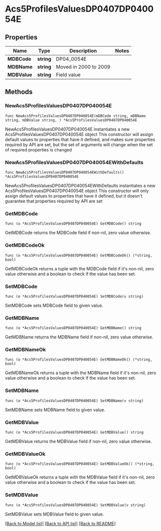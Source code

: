 # Acs5ProfilesValuesDP0407DP040054E

## Properties

Name | Type | Description | Notes
------------ | ------------- | ------------- | -------------
**MDBCode** | **string** | DP04_0054E | 
**MDBName** | **string** | Moved in 2000 to 2009 | 
**MDBValue** | **string** | Field value | 

## Methods

### NewAcs5ProfilesValuesDP0407DP040054E

`func NewAcs5ProfilesValuesDP0407DP040054E(mDBCode string, mDBName string, mDBValue string, ) *Acs5ProfilesValuesDP0407DP040054E`

NewAcs5ProfilesValuesDP0407DP040054E instantiates a new Acs5ProfilesValuesDP0407DP040054E object
This constructor will assign default values to properties that have it defined,
and makes sure properties required by API are set, but the set of arguments
will change when the set of required properties is changed

### NewAcs5ProfilesValuesDP0407DP040054EWithDefaults

`func NewAcs5ProfilesValuesDP0407DP040054EWithDefaults() *Acs5ProfilesValuesDP0407DP040054E`

NewAcs5ProfilesValuesDP0407DP040054EWithDefaults instantiates a new Acs5ProfilesValuesDP0407DP040054E object
This constructor will only assign default values to properties that have it defined,
but it doesn't guarantee that properties required by API are set

### GetMDBCode

`func (o *Acs5ProfilesValuesDP0407DP040054E) GetMDBCode() string`

GetMDBCode returns the MDBCode field if non-nil, zero value otherwise.

### GetMDBCodeOk

`func (o *Acs5ProfilesValuesDP0407DP040054E) GetMDBCodeOk() (*string, bool)`

GetMDBCodeOk returns a tuple with the MDBCode field if it's non-nil, zero value otherwise
and a boolean to check if the value has been set.

### SetMDBCode

`func (o *Acs5ProfilesValuesDP0407DP040054E) SetMDBCode(v string)`

SetMDBCode sets MDBCode field to given value.


### GetMDBName

`func (o *Acs5ProfilesValuesDP0407DP040054E) GetMDBName() string`

GetMDBName returns the MDBName field if non-nil, zero value otherwise.

### GetMDBNameOk

`func (o *Acs5ProfilesValuesDP0407DP040054E) GetMDBNameOk() (*string, bool)`

GetMDBNameOk returns a tuple with the MDBName field if it's non-nil, zero value otherwise
and a boolean to check if the value has been set.

### SetMDBName

`func (o *Acs5ProfilesValuesDP0407DP040054E) SetMDBName(v string)`

SetMDBName sets MDBName field to given value.


### GetMDBValue

`func (o *Acs5ProfilesValuesDP0407DP040054E) GetMDBValue() string`

GetMDBValue returns the MDBValue field if non-nil, zero value otherwise.

### GetMDBValueOk

`func (o *Acs5ProfilesValuesDP0407DP040054E) GetMDBValueOk() (*string, bool)`

GetMDBValueOk returns a tuple with the MDBValue field if it's non-nil, zero value otherwise
and a boolean to check if the value has been set.

### SetMDBValue

`func (o *Acs5ProfilesValuesDP0407DP040054E) SetMDBValue(v string)`

SetMDBValue sets MDBValue field to given value.



[[Back to Model list]](../README.md#documentation-for-models) [[Back to API list]](../README.md#documentation-for-api-endpoints) [[Back to README]](../README.md)


